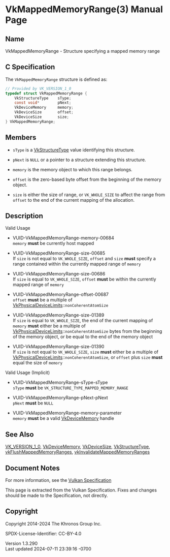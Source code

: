 # VkMappedMemoryRange(3) Manual Page

## Name

VkMappedMemoryRange - Structure specifying a mapped memory range



## <a href="#_c_specification" class="anchor"></a>C Specification

The `VkMappedMemoryRange` structure is defined as:

``` c
// Provided by VK_VERSION_1_0
typedef struct VkMappedMemoryRange {
    VkStructureType    sType;
    const void*        pNext;
    VkDeviceMemory     memory;
    VkDeviceSize       offset;
    VkDeviceSize       size;
} VkMappedMemoryRange;
```

## <a href="#_members" class="anchor"></a>Members

- `sType` is a [VkStructureType](https://registry.khronos.org/vulkan/specs/1.3-extensions/man/html/VkStructureType.html) value identifying
  this structure.

- `pNext` is `NULL` or a pointer to a structure extending this
  structure.

- `memory` is the memory object to which this range belongs.

- `offset` is the zero-based byte offset from the beginning of the
  memory object.

- `size` is either the size of range, or `VK_WHOLE_SIZE` to affect the
  range from `offset` to the end of the current mapping of the
  allocation.

## <a href="#_description" class="anchor"></a>Description

Valid Usage

- <a href="#VUID-VkMappedMemoryRange-memory-00684"
  id="VUID-VkMappedMemoryRange-memory-00684"></a>
  VUID-VkMappedMemoryRange-memory-00684  
  `memory` **must** be currently host mapped

- <a href="#VUID-VkMappedMemoryRange-size-00685"
  id="VUID-VkMappedMemoryRange-size-00685"></a>
  VUID-VkMappedMemoryRange-size-00685  
  If `size` is not equal to `VK_WHOLE_SIZE`, `offset` and `size`
  **must** specify a range contained within the currently mapped range
  of `memory`

- <a href="#VUID-VkMappedMemoryRange-size-00686"
  id="VUID-VkMappedMemoryRange-size-00686"></a>
  VUID-VkMappedMemoryRange-size-00686  
  If `size` is equal to `VK_WHOLE_SIZE`, `offset` **must** be within the
  currently mapped range of `memory`

- <a href="#VUID-VkMappedMemoryRange-offset-00687"
  id="VUID-VkMappedMemoryRange-offset-00687"></a>
  VUID-VkMappedMemoryRange-offset-00687  
  `offset` **must** be a multiple of
  [VkPhysicalDeviceLimits](https://registry.khronos.org/vulkan/specs/1.3-extensions/man/html/VkPhysicalDeviceLimits.html)::`nonCoherentAtomSize`

- <a href="#VUID-VkMappedMemoryRange-size-01389"
  id="VUID-VkMappedMemoryRange-size-01389"></a>
  VUID-VkMappedMemoryRange-size-01389  
  If `size` is equal to `VK_WHOLE_SIZE`, the end of the current mapping
  of `memory` **must** either be a multiple of
  [VkPhysicalDeviceLimits](https://registry.khronos.org/vulkan/specs/1.3-extensions/man/html/VkPhysicalDeviceLimits.html)::`nonCoherentAtomSize`
  bytes from the beginning of the memory object, or be equal to the end
  of the memory object

- <a href="#VUID-VkMappedMemoryRange-size-01390"
  id="VUID-VkMappedMemoryRange-size-01390"></a>
  VUID-VkMappedMemoryRange-size-01390  
  If `size` is not equal to `VK_WHOLE_SIZE`, `size` **must** either be a
  multiple of
  [VkPhysicalDeviceLimits](https://registry.khronos.org/vulkan/specs/1.3-extensions/man/html/VkPhysicalDeviceLimits.html)::`nonCoherentAtomSize`,
  or `offset` plus `size` **must** equal the size of `memory`

Valid Usage (Implicit)

- <a href="#VUID-VkMappedMemoryRange-sType-sType"
  id="VUID-VkMappedMemoryRange-sType-sType"></a>
  VUID-VkMappedMemoryRange-sType-sType  
  `sType` **must** be `VK_STRUCTURE_TYPE_MAPPED_MEMORY_RANGE`

- <a href="#VUID-VkMappedMemoryRange-pNext-pNext"
  id="VUID-VkMappedMemoryRange-pNext-pNext"></a>
  VUID-VkMappedMemoryRange-pNext-pNext  
  `pNext` **must** be `NULL`

- <a href="#VUID-VkMappedMemoryRange-memory-parameter"
  id="VUID-VkMappedMemoryRange-memory-parameter"></a>
  VUID-VkMappedMemoryRange-memory-parameter  
  `memory` **must** be a valid [VkDeviceMemory](https://registry.khronos.org/vulkan/specs/1.3-extensions/man/html/VkDeviceMemory.html)
  handle

## <a href="#_see_also" class="anchor"></a>See Also

[VK_VERSION_1_0](https://registry.khronos.org/vulkan/specs/1.3-extensions/man/html/VK_VERSION_1_0.html),
[VkDeviceMemory](https://registry.khronos.org/vulkan/specs/1.3-extensions/man/html/VkDeviceMemory.html),
[VkDeviceSize](https://registry.khronos.org/vulkan/specs/1.3-extensions/man/html/VkDeviceSize.html),
[VkStructureType](https://registry.khronos.org/vulkan/specs/1.3-extensions/man/html/VkStructureType.html),
[vkFlushMappedMemoryRanges](https://registry.khronos.org/vulkan/specs/1.3-extensions/man/html/vkFlushMappedMemoryRanges.html),
[vkInvalidateMappedMemoryRanges](https://registry.khronos.org/vulkan/specs/1.3-extensions/man/html/vkInvalidateMappedMemoryRanges.html)

## <a href="#_document_notes" class="anchor"></a>Document Notes

For more information, see the <a
href="https://registry.khronos.org/vulkan/specs/1.3-extensions/html/vkspec.html#VkMappedMemoryRange"
target="_blank" rel="noopener">Vulkan Specification</a>

This page is extracted from the Vulkan Specification. Fixes and changes
should be made to the Specification, not directly.

## <a href="#_copyright" class="anchor"></a>Copyright

Copyright 2014-2024 The Khronos Group Inc.

SPDX-License-Identifier: CC-BY-4.0

Version 1.3.290  
Last updated 2024-07-11 23:39:16 -0700
